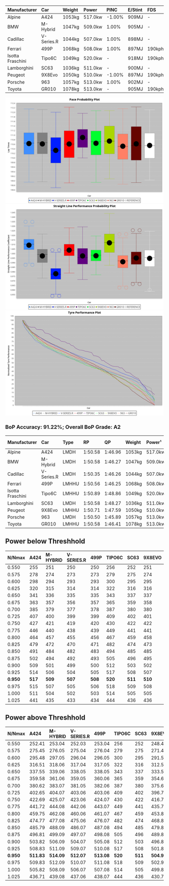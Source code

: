 | Manufacturer     | Car        | Weight | Power   | PINC    | E/Stint | FDS     |
|:-|:-|:-|:-|:-|:-|:-|
| Alpine           | A424       | 1053kg | 517.0kw | -1.00%  | 909MJ   |    -    |
| BMW              | M-Hybrid   | 1047kg | 509.0kw | 1.00%   | 905MJ   |    -    |
| Cadillac         | V-Series.R | 1044kg | 507.0kw | 1.00%   | 898MJ   |    -    |
| Ferrari          | 499P       | 1068kg | 508.0kw | 1.00%   | 897MJ   | 190kph  |
| Isotta Fraschini | Tipo6C     | 1049kg | 520.0kw |    -    | 918MJ   | 190kph  |
| Lamborghini      | SC63       | 1036kg | 511.0kw |    -    | 900MJ   |    -    |
| Peugeot          | 9X8Evo     | 1050kg | 510.0kw | -1.00%  | 897MJ   | 190kph  |
| Porsche          | 963        | 1057kg | 513.0kw | 1.00%   | 902MJ   |    -    |
| Toyota           | GR010      | 1078kg | 513.0kw |    -    | 905MJ   | 190kph  |

![PACECHART](./IMG/ACOMETHOD.png)
![STRAIGHTLINEPERFORMANCECHART](./IMG/ACOMETHOD_sp.png)
![TYREPERFORMANCECHART](./IMG/ACOMETHOD_tw.png)

### BoP Accuracy: 91.22%; Overall BoP Grade: A2
| Manufacturer     | Car        | Type  | RP      | QP      | Weight | Power¹  | Threshhold | PINC    | Power²   | E/Stint | AVG Vmax  | FDS     | RDLC | L/Stint | BOP-Grade | Model Accuracy | Model Points | Match%  | SimDiff |
|:-|:-|:-|:-|:-|:-|:-|:-|:-|:-|:-|:-|:-|:-|:-|:-|:-|:-|:-|:-|
| Alpine           | A424       | LMDH  | 1:50.58 | 1:46.96 | 1053kg | 517.0kw | 210.0kph   | -1.00%  | 511.80kw |  909MJ  | 292.16kph |    -    | 1.00 | 33      | ~A1       | 100.00%        | 635          | 98.71%  | #       |
| BMW              | M-Hybrid   | LMDH  | 1:50.58 | 1:46.27 | 1047kg | 509.0kw | 210.0kph   | 1.00%   | 514.10kw |  905MJ  | 290.67kph |    -    | 1.01 | 33      | ~A1       | 100.00%        | 1696         | 100.00% | #       |
| Cadillac         | V-Series.R | LMDH  | 1:50.35 | 1:46.26 | 1044kg | 507.0kw | 210.0kph   | 1.00%   | 512.10kw |  898MJ  | 286.73kph |    -    | 1.02 | 33      | ~A1       | 88.64%         | 2076         | 96.98%  | #       |
| Ferrari          | 499P       | LMHHU | 1:50.56 | 1:46.25 | 1068kg | 508.0kw | 210.0kph   | 1.00%   | 513.10kw |  897MJ  | 290.25kph | 190kph  | 1.02 | 33      | ~A1       | 91.94%         | 2476         | 100.00% | #       |
| Isotta Fraschini | Tipo6C     | LMHHU | 1:50.89 | 1:48.86 | 1049kg | 520.0kw | 210.0kph   |    -    | 520.00kw |  918MJ  | 291.44kph | 190kph  | 1.05 | 33      | +Ω1       | 100.00%        | 66           | 44.72%  | #       |
| Lamborghini      | SC63       | LMDH  | 1:50.58 | 1:48.27 | 1036kg | 511.0kw | 210.0kph   |    -    | 511.00kw |  900MJ  | 291.16kph |    -    | 1.04 | 33      | ~A1       | 100.00%        | 504          | 98.57%  | #       |
| Peugeot          | 9X8Evo     | LMHHU | 1:50.71 | 1:47.59 | 1050kg | 510.0kw | 210.0kph   | -1.00%  | 504.90kw |  897MJ  | 291.97kph | 190kph  | 1.00 | 33      | +B2       | 100.00%        | 249          | 81.97%  | #       |
| Porsche          | 963        | LMDH  | 1:50.50 | 1:45.89 | 1057kg | 513.0kw | 210.0kph   | 1.00%   | 518.10kw |  902MJ  | 289.30kph |    -    | 1.00 | 33      | ~A1       | 90.40%         | 5633         | 100.00% | #       |
| Toyota           | GR010      | LMHHU | 1:50.58 | 1:46.41 | 1078kg | 513.0kw | 210.0kph   |    -    | 513.00kw |  905MJ  | 288.44kph | 190kph  | 1.01 | 33      | ~A1       | 90.11%         | 3235         | 100.00% | #       |

## Power below Threshhold
| N/Nmax    | A424    | M-HYBRID | V-SERIES.R | 499P    | TIPO6C  | SC63    | 9X8EVO  | 963     | GR010   |
|:-|:-|:-|:-|:-|:-|:-|:-|:-|:-|
|  0.550    |  255    |  251     |  250       |  250    |  256    |  252    |  251    |  253    |  253    |
|  0.575    |  278    |  274     |  273       |  273    |  279    |  275    |  274    |  276    |  276    |
|  0.600    |  298    |  294     |  293       |  293    |  300    |  295    |  295    |  296    |  296    |
|  0.625    |  320    |  315     |  314       |  314    |  322    |  316    |  316    |  317    |  317    |
|  0.650    |  341    |  336     |  335       |  335    |  343    |  337    |  337    |  338    |  338    |
|  0.675    |  363    |  357     |  356       |  357    |  365    |  359    |  358    |  360    |  360    |
|  0.700    |  385    |  379     |  377       |  378    |  387    |  380    |  380    |  382    |  382    |
|  0.725    |  407    |  400     |  399       |  399    |  409    |  402    |  401    |  403    |  403    |
|  0.750    |  427    |  421     |  419       |  420    |  430    |  422    |  422    |  424    |  424    |
|  0.775    |  446    |  440     |  438       |  439    |  449    |  441    |  441    |  443    |  443    |
|  0.800    |  464    |  457     |  455       |  456    |  467    |  459    |  458    |  461    |  461    |
|  0.825    |  479    |  472     |  470       |  471    |  482    |  474    |  473    |  476    |  476    |
|  0.850    |  491    |  484     |  482       |  483    |  494    |  485    |  485    |  487    |  487    |
|  0.875    |  502    |  494     |  492       |  493    |  505    |  496    |  495    |  498    |  498    |
|  0.900    |  509    |  501     |  499       |  500    |  512    |  503    |  502    |  505    |  505    |
|  0.925    |  514    |  506     |  504       |  505    |  517    |  508    |  507    |  510    |  510    |
| **0.950** | **517** | **509**  | **507**    | **508** | **520** | **511** | **510** | **513** | **513** |
|  0.975    |  515    |  507     |  505       |  506    |  518    |  509    |  508    |  511    |  511    |
|  1.000    |  511    |  504     |  502       |  503    |  514    |  505    |  505    |  507    |  507    |
|  1.025    |  441    |  435     |  433       |  434    |  444    |  436    |  436    |  438    |  438    |

## Power above Threshhold
| N/Nmax    | A424       | M-HYBRID   | V-SERIES.R | 499P       | TIPO6C  | SC63    | 9X8EVO     | 963        | GR010   |
|:-|:-|:-|:-|:-|:-|:-|:-|:-|:-|
|  0.550    |  252.41    |  253.04    |  252.03    |  253.04    |  256    |  252    |  248.44    |  255.06    |  253    |
|  0.575    |  275.45    |  276.05    |  275.04    |  276.04    |  279    |  275    |  271.48    |  278.07    |  276    |
|  0.600    |  295.48    |  297.05    |  296.04    |  296.05    |  300    |  295    |  291.52    |  299.08    |  296    |
|  0.625    |  316.51    |  318.06    |  317.04    |  317.05    |  322    |  316    |  312.56    |  321.08    |  317    |
|  0.650    |  337.55    |  339.06    |  338.05    |  338.05    |  343    |  337    |  333.59    |  342.09    |  338    |
|  0.675    |  359.58    |  361.06    |  359.05    |  360.06    |  365    |  359    |  354.63    |  364.09    |  360    |
|  0.700    |  380.62    |  383.07    |  381.05    |  382.06    |  387    |  380    |  375.67    |  386.10    |  382    |
|  0.725    |  402.65    |  404.07    |  403.06    |  403.06    |  409    |  402    |  396.71    |  407.10    |  403    |
|  0.750    |  422.69    |  425.07    |  423.06    |  424.07    |  430    |  422    |  416.74    |  428.11    |  424    |
|  0.775    |  441.72    |  444.08    |  442.06    |  443.07    |  449    |  441    |  435.78    |  447.11    |  443    |
|  0.800    |  459.75    |  462.08    |  460.06    |  461.07    |  467    |  459    |  453.81    |  465.12    |  461    |
|  0.825    |  474.77    |  477.08    |  475.06    |  476.07    |  482    |  474    |  468.84    |  480.12    |  476    |
|  0.850    |  485.79    |  488.09    |  486.07    |  487.08    |  494    |  485    |  479.86    |  492.12    |  487    |
|  0.875    |  496.81    |  499.09    |  497.07    |  498.08    |  505    |  496    |  489.87    |  503.13    |  498    |
|  0.900    |  503.82    |  506.09    |  504.07    |  505.08    |  512    |  503    |  496.89    |  510.13    |  505    |
|  0.925    |  508.83    |  511.09    |  509.07    |  510.08    |  517    |  508    |  501.89    |  515.13    |  510    |
| **0.950** | **511.83** | **514.09** | **512.07** | **513.08** | **520** | **511** | **504.90** | **518.13** | **513** |
|  0.975    |  509.83    |  512.09    |  510.07    |  511.08    |  518    |  509    |  502.90    |  516.13    |  511    |
|  1.000    |  505.82    |  508.09    |  506.07    |  507.08    |  514    |  505    |  499.89    |  512.13    |  507    |
|  1.025    |  436.71    |  439.08    |  437.06    |  438.07    |  444    |  436    |  430.77    |  442.11    |  438    |
